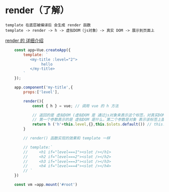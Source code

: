 # render（了解）
    template 在底层被编译后 会生成 render 函数
    template -> render -> h -> 虚拟DOM（js对象）-> 真实 DOM -> 展示到页面上
[render 的 详细介绍](https://www.jianshu.com/p/7508d2a114d3)


```JavaScript
    const app=Vue.createApp({
        template: ` 
           <my-title :level="2">  
                hello
           </my-title>
        `
    });

    app.component('my-title',{
        props:['level'],

        render(){ 
            const { h } = vue; // 调用 vue 的 h 方法

            // 返回的是 虚拟DOM (虚拟DOM 是 通过js对象来表示这个标签，对真实DOM的映射)
            // 第一个参数表示的是 虚拟DOM 是什么，第二个参数是对象 表示该标签上面有哪些属性，第三个参数是 该标签中的 文本（也可以是数组，里面还可以嵌套 虚拟DOM）
            return h ('h'+this.level,{},this.$slots.default()) // this.$slots.default() 获取默认插槽的内容
        }

        // render() 函数实现的效果和 template 一样 

        // template:`
        //     <h1 if="level===1"><slot /></h1>
        //     <h2 if="level===2"><slot /></h2>
        //     <h3 if="level===3"><slot /></h3>
        //     <h4 if="level===4"><slot /></h4>
        // `
    })

    const vm =app.mount('#root')
```